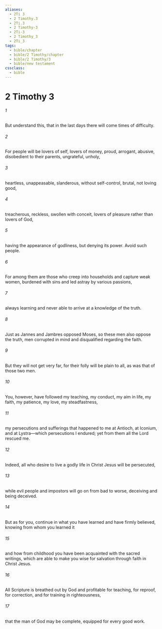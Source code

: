 ```yaml
---
aliases:
  - 2Ti 3
  - 2 Timothy.3
  - 2Ti.3
  - 2 Timothy-3
  - 2Ti-3
  - 2 Timothy_3
  - 2Ti_3
tags:
  - bible/chapter
  - bible/2 Timothy/chapter
  - bible/2 Timothy/3
  - bible/new testament
cssclass:
  - bible
---
```


# 2 Timothy 3

###### 1
But understand this, that in the last days there will come times of difficulty.
###### 2
For people will be lovers of self, lovers of money, proud, arrogant, abusive, disobedient to their parents, ungrateful, unholy,
###### 3
heartless, unappeasable, slanderous, without self-control, brutal, not loving good,
###### 4
treacherous, reckless, swollen with conceit, lovers of pleasure rather than lovers of God,
###### 5
having the appearance of godliness, but denying its power. Avoid such people.
###### 6
For among them are those who creep into households and capture weak women, burdened with sins and led astray by various passions,
###### 7
always learning and never able to arrive at a knowledge of the truth.
###### 8
Just as Jannes and Jambres opposed Moses, so these men also oppose the truth, men corrupted in mind and disqualified regarding the faith.
###### 9
But they will not get very far, for their folly will be plain to all, as was that of those two men.
###### 10
You, however, have followed my teaching, my conduct, my aim in life, my faith, my patience, my love, my steadfastness,
###### 11
my persecutions and sufferings that happened to me at Antioch, at Iconium, and at Lystra—which persecutions I endured; yet from them all the Lord rescued me.
###### 12
Indeed, all who desire to live a godly life in Christ Jesus will be persecuted,
###### 13
while evil people and impostors will go on from bad to worse, deceiving and being deceived.
###### 14
But as for you, continue in what you have learned and have firmly believed, knowing from whom you learned it
###### 15
and how from childhood you have been acquainted with the sacred writings, which are able to make you wise for salvation through faith in Christ Jesus.
###### 16
All Scripture is breathed out by God and profitable for teaching, for reproof, for correction, and for training in righteousness,
###### 17
that the man of God may be complete, equipped for every good work.


